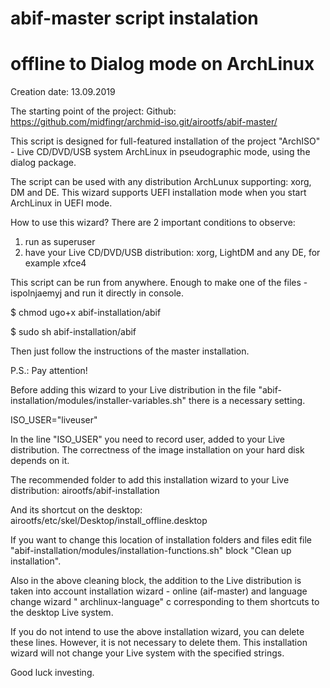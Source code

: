 #   abif-master script instalation
#   offline to Dialog mode on ArchLinux
 
Creation date: 13.09.2019
    
The starting point of the project: Github: https://github.com/midfingr/archmid-iso.git/airootfs/abif-master/

This script is designed for full-featured installation of the project "ArchISO" - 
Live CD/DVD/USB system ArchLinux in pseudographic mode, using the dialog package.

The script can be used with any distribution ArchLunux supporting: xorg, DM and DE. 
This wizard supports UEFI installation mode when you start ArchLinux in UEFI mode.

How to use this wizard?
There are 2 important conditions to observe:
1) run as superuser
2) have your Live CD/DVD/USB distribution: xorg, LightDM and any DE, for example xfce4

This script can be run from anywhere. 
Enough to make one of the files - ispolnjaemyj and run it directly in console.

$ chmod ugo+x abif-installation/abif

$ sudo sh abif-installation/abif

Then just follow the instructions of the master installation.

P.S.: Pay attention!

Before adding this wizard to your Live distribution
in the file "abif-installation/modules/installer-variables.sh" 
there is a necessary setting.

ISO_USER="liveuser" 

In the line "ISO_USER" you need to record user, 
added to your Live distribution. 
The correctness of the image installation on your hard disk depends on it.

The recommended folder to add this installation wizard to your Live distribution:
airootfs/abif-installation

And its shortcut on the desktop: airootfs/etc/skel/Desktop/install_offline.desktop

If you want to change this location of installation folders and files edit
file "abif-installation/modules/installation-functions.sh" block "Clean up installation".

Also in the above cleaning block, the addition to the Live distribution is taken into account
installation wizard - online (aif-master) and language change wizard " archlinux-language"
c corresponding to them shortcuts to the desktop Live system.

If you do not intend to use the above installation wizard, you can delete these lines.
However, it is not necessary to delete them.
This installation wizard will not change your Live system with the specified strings.


Good luck investing.






